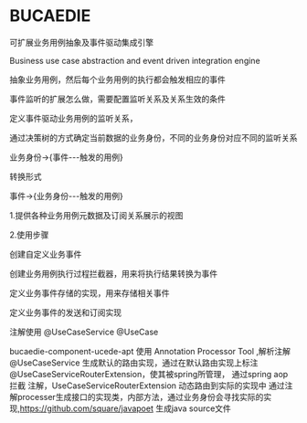 # BUCAEDIE

可扩展业务用例抽象及事件驱动集成引擎

Business use case abstraction and event driven integration engine

抽象业务用例，然后每个业务用例的执行都会触发相应的事件

事件监听的扩展怎么做，需要配置监听关系及关系生效的条件

定义事件驱动业务用例的监听关系，

通过决策树的方式确定当前数据的业务身份，不同的业务身份对应不同的监听关系

业务身份->{事件---触发的用例}

转换形式

事件->{业务身份---触发的用例}

1.提供各种业务用例元数据及订阅关系展示的视图

2.使用步骤

创建自定义业务事件

创建业务用例执行过程拦截器，用来将执行结果转换为事件

定义业务事件存储的实现，用来存储相关事件

定义业务事件的发送和订阅实现


注解使用
@UseCaseService
@UseCase



bucaedie-component-ucede-apt
使用 Annotation Processor Tool ,解析注解 @UseCaseService 生成默认的路由实现，通过在默认路由实现上标注 @UseCaseServiceRouterExtension，使其被spring所管理，
通过spring aop 拦截 注解，UseCaseServiceRouterExtension 动态路由到实际的实现中
通过注解processer生成接口的实现类，内部方法，通过业务身份会寻找实际的实现,https://github.com/square/javapoet 生成java source文件


    